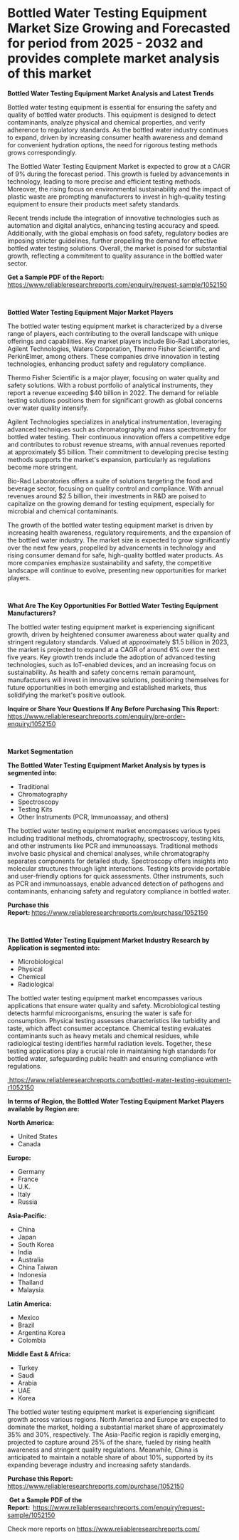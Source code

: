 <p><h1>Bottled Water Testing Equipment Market Size Growing and Forecasted for period from 2025 - 2032 and provides complete market analysis of this market</h1></p><p><strong>Bottled Water Testing Equipment Market Analysis and Latest Trends</strong></p>
<p><p>Bottled water testing equipment is essential for ensuring the safety and quality of bottled water products. This equipment is designed to detect contaminants, analyze physical and chemical properties, and verify adherence to regulatory standards. As the bottled water industry continues to expand, driven by increasing consumer health awareness and demand for convenient hydration options, the need for rigorous testing methods grows correspondingly.</p><p>The Bottled Water Testing Equipment Market is expected to grow at a CAGR of 9% during the forecast period. This growth is fueled by advancements in technology, leading to more precise and efficient testing methods. Moreover, the rising focus on environmental sustainability and the impact of plastic waste are prompting manufacturers to invest in high-quality testing equipment to ensure their products meet safety standards.</p><p>Recent trends include the integration of innovative technologies such as automation and digital analytics, enhancing testing accuracy and speed. Additionally, with the global emphasis on food safety, regulatory bodies are imposing stricter guidelines, further propelling the demand for effective bottled water testing solutions. Overall, the market is poised for substantial growth, reflecting a commitment to quality assurance in the bottled water sector.</p></p>
<p><strong>Get a Sample PDF of the Report:&nbsp;</strong> <a href="https://www.reliableresearchreports.com/enquiry/request-sample/1052150?utm_campaign=2211&utm_medium=2&utm_source=Github&utm_content=ia&utm_term=18022025&utm_id=bottled-water-testing-equipment">https://www.reliableresearchreports.com/enquiry/request-sample/1052150</a></p>
<p>&nbsp;</p>
<p><strong>Bottled Water Testing Equipment Major Market Players</strong></p>
<p><p>The bottled water testing equipment market is characterized by a diverse range of players, each contributing to the overall landscape with unique offerings and capabilities. Key market players include Bio-Rad Laboratories, Agilent Technologies, Waters Corporation, Thermo Fisher Scientific, and PerkinElmer, among others. These companies drive innovation in testing technologies, enhancing product safety and regulatory compliance.</p><p>Thermo Fisher Scientific is a major player, focusing on water quality and safety solutions. With a robust portfolio of analytical instruments, they report a revenue exceeding $40 billion in 2022. The demand for reliable testing solutions positions them for significant growth as global concerns over water quality intensify.</p><p>Agilent Technologies specializes in analytical instrumentation, leveraging advanced techniques such as chromatography and mass spectrometry for bottled water testing. Their continuous innovation offers a competitive edge and contributes to robust revenue streams, with annual revenues reported at approximately $5 billion. Their commitment to developing precise testing methods supports the market's expansion, particularly as regulations become more stringent.</p><p>Bio-Rad Laboratories offers a suite of solutions targeting the food and beverage sector, focusing on quality control and compliance. With annual revenues around $2.5 billion, their investments in R&D are poised to capitalize on the growing demand for testing equipment, especially for microbial and chemical contaminants.</p><p>The growth of the bottled water testing equipment market is driven by increasing health awareness, regulatory requirements, and the expansion of the bottled water industry. The market size is expected to grow significantly over the next few years, propelled by advancements in technology and rising consumer demand for safe, high-quality bottled water products. As more companies emphasize sustainability and safety, the competitive landscape will continue to evolve, presenting new opportunities for market players.</p></p>
<p>&nbsp;</p>
<p><strong>What Are The Key Opportunities For Bottled Water Testing Equipment Manufacturers?</strong></p>
<p><p>The bottled water testing equipment market is experiencing significant growth, driven by heightened consumer awareness about water quality and stringent regulatory standards. Valued at approximately $1.5 billion in 2023, the market is projected to expand at a CAGR of around 6% over the next five years. Key growth trends include the adoption of advanced testing technologies, such as IoT-enabled devices, and an increasing focus on sustainability. As health and safety concerns remain paramount, manufacturers will invest in innovative solutions, positioning themselves for future opportunities in both emerging and established markets, thus solidifying the market's positive outlook.</p></p>
<p><strong>Inquire or Share Your Questions If Any Before Purchasing This Report:</strong> <a href="https://www.reliableresearchreports.com/enquiry/pre-order-enquiry/1052150?utm_campaign=2211&utm_medium=2&utm_source=Github&utm_content=ia&utm_term=18022025&utm_id=bottled-water-testing-equipment">https://www.reliableresearchreports.com/enquiry/pre-order-enquiry/1052150</a></p>
<p>&nbsp;</p>
<p><strong>Market Segmentation</strong></p>
<p><strong>The Bottled Water Testing Equipment Market Analysis by types is segmented into:</strong></p>
<p><ul><li>Traditional</li><li>Chromatography</li><li>Spectroscopy</li><li>Testing Kits</li><li>Other Instruments (PCR, Immunoassay, and others)</li></ul></p>
<p><p>The bottled water testing equipment market encompasses various types including traditional methods, chromatography, spectroscopy, testing kits, and other instruments like PCR and immunoassays. Traditional methods involve basic physical and chemical analyses, while chromatography separates components for detailed study. Spectroscopy offers insights into molecular structures through light interactions. Testing kits provide portable and user-friendly options for quick assessments. Other instruments, such as PCR and immunoassays, enable advanced detection of pathogens and contaminants, enhancing safety and regulatory compliance in bottled water.</p></p>
<p><strong>Purchase this Report:&nbsp;</strong><a href="https://www.reliableresearchreports.com/purchase/1052150?utm_campaign=2211&utm_medium=2&utm_source=Github&utm_content=ia&utm_term=18022025&utm_id=bottled-water-testing-equipment">https://www.reliableresearchreports.com/purchase/1052150</a></p>
<p>&nbsp;</p>
<p><strong>The Bottled Water Testing Equipment Market Industry Research by Application is segmented into:</strong></p>
<p><ul><li>Microbiological</li><li>Physical</li><li>Chemical</li><li>Radiological</li></ul></p>
<p><p>The bottled water testing equipment market encompasses various applications that ensure water quality and safety. Microbiological testing detects harmful microorganisms, ensuring the water is safe for consumption. Physical testing assesses characteristics like turbidity and taste, which affect consumer acceptance. Chemical testing evaluates contaminants such as heavy metals and chemical residues, while radiological testing identifies harmful radiation levels. Together, these testing applications play a crucial role in maintaining high standards for bottled water, safeguarding public health and ensuring compliance with regulations.</p></p>
<p><a href="https://www.reliableresearchreports.com/bottled-water-testing-equipment-r1052150?utm_campaign=2211&utm_medium=2&utm_source=Github&utm_content=ia&utm_term=18022025&utm_id=bottled-water-testing-equipment">&nbsp;https://www.reliableresearchreports.com/bottled-water-testing-equipment-r1052150</a></p>
<p><strong>In terms of Region, the Bottled Water Testing Equipment Market Players available by Region are:</strong></p>
<p>
    <p> <strong> North America: </strong>
        <ul>
            <li>United States</li>
            <li>Canada</li>
        </ul>
        </p> 
    <p> <strong> Europe: </strong>
        <ul>
            <li>Germany</li>
            <li>France</li>
            <li>U.K.</li>
            <li>Italy</li>
            <li>Russia</li>
        </ul>
        </p> 
    <p> <strong> Asia-Pacific: </strong>
        <ul>
            <li>China</li>
            <li>Japan</li>
            <li>South Korea</li>
            <li>India</li>
            <li>Australia</li>
            <li>China Taiwan</li>
            <li>Indonesia</li>
            <li>Thailand</li>
            <li>Malaysia</li>
        </ul>
        </p> 
    <p> <strong> Latin America: </strong>
        <ul>
            <li>Mexico</li>
            <li>Brazil</li>
            <li>Argentina Korea</li>
            <li>Colombia</li>
        </ul>
        </p> 
    <p> <strong> Middle East & Africa: </strong>
        <ul>
            <li>Turkey</li>
            <li>Saudi</li>
            <li>Arabia</li>
            <li>UAE</li>
            <li>Korea</li>
        </ul>
    </p>
    </p>
<p><p>The bottled water testing equipment market is experiencing significant growth across various regions. North America and Europe are expected to dominate the market, holding a substantial market share of approximately 35% and 30%, respectively. The Asia-Pacific region is rapidly emerging, projected to capture around 25% of the share, fueled by rising health awareness and stringent quality regulations. Meanwhile, China is anticipated to maintain a notable share of about 10%, supported by its expanding beverage industry and increasing safety standards.</p></p>
<p><strong>Purchase this Report: </strong><a href="https://www.reliableresearchreports.com/purchase/1052150?utm_campaign=2211&utm_medium=2&utm_source=Github&utm_content=ia&utm_term=18022025&utm_id=bottled-water-testing-equipment">https://www.reliableresearchreports.com/purchase/1052150</a></p>
<p>&nbsp;<strong>Get a Sample PDF of the Report:&nbsp;&nbsp;</strong><a href="https://www.reliableresearchreports.com/enquiry/request-sample/1052150?utm_campaign=2211&utm_medium=2&utm_source=Github&utm_content=ia&utm_term=18022025&utm_id=bottled-water-testing-equipment">https://www.reliableresearchreports.com/enquiry/request-sample/1052150</a></p>
<p><strong></strong></p>
<p>Check more reports on <a href="https://www.reliableresearchreports.com/?utm_campaign=2211&utm_medium=2&utm_source=Github&utm_content=ia&utm_term=18022025&utm_id=bottled-water-testing-equipment">https://www.reliableresearchreports.com/</a></p>
